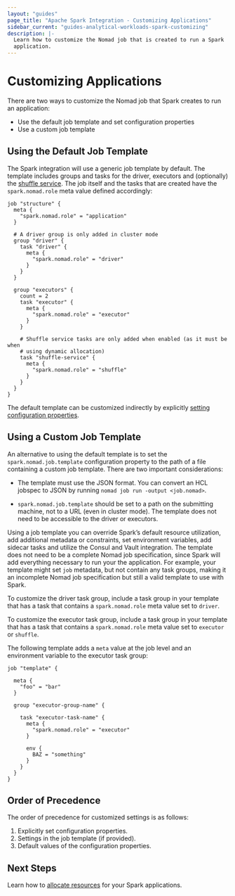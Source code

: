 ```yaml
---
layout: "guides"
page_title: "Apache Spark Integration - Customizing Applications"
sidebar_current: "guides-analytical-workloads-spark-customizing"
description: |-
  Learn how to customize the Nomad job that is created to run a Spark
  application.
---
```


# Customizing Applications

There are two ways to customize the Nomad job that Spark creates to run an
application:

 - Use the default job template and set configuration properties
 - Use a custom job template

## Using the Default Job Template

The Spark integration will use a generic job template by default. The template
includes groups and tasks for the driver, executors and (optionally) the
[shuffle service](/guides/spark/dynamic.html). The job itself and the tasks that
 are created have the `spark.nomad.role` meta value defined accordingly:

```hcl
job "structure" {
  meta {
    "spark.nomad.role" = "application"
  }

  # A driver group is only added in cluster mode
  group "driver" {
    task "driver" {
      meta {
        "spark.nomad.role" = "driver"
      }
    }
  }

  group "executors" {
    count = 2
    task "executor" {
      meta {
        "spark.nomad.role" = "executor"
      }
    }

    # Shuffle service tasks are only added when enabled (as it must be when
    # using dynamic allocation)
    task "shuffle-service" {
      meta {
        "spark.nomad.role" = "shuffle"
      }
    }
  }
}
```

The default template can be customized indirectly by explicitly [setting
configuration properties](/guides/spark/configuration.html).

## Using a Custom Job Template

An alternative to using the default template is to set the
`spark.nomad.job.template` configuration property to the path of a file
containing a custom job template. There are two important considerations:

  * The template must use the JSON format. You can convert an HCL jobspec to
  JSON by running `nomad job run -output <job.nomad>`.

  * `spark.nomad.job.template` should be set to a path on the submitting
  machine, not to a URL (even in cluster mode). The template does not need to
  be accessible to the driver or executors.

Using a job template you can override Spark’s default resource utilization, add
additional metadata or constraints, set environment variables, add sidecar
tasks and utilize the Consul and Vault integration. The template does
not need to be a complete Nomad job specification, since Spark will add
everything necessary to run your the application. For example, your template
might set `job` metadata, but not contain any task groups, making it an
incomplete Nomad job specification but still a valid template to use with Spark.

To customize the driver task group, include a task group in your template that
has a task that contains a `spark.nomad.role` meta value set to `driver`.

To customize the executor task group, include a task group in your template that
has a task that contains a `spark.nomad.role` meta value set to `executor` or
`shuffle`.

The following template adds a `meta` value at the job level and an environment
variable to the executor task group:

```hcl
job "template" {

  meta {
    "foo" = "bar"
  }

  group "executor-group-name" {

    task "executor-task-name" {
      meta {
        "spark.nomad.role" = "executor"
      }

      env {
        BAZ = "something"
      }
    }
  }
}
```

## Order of Precedence

The order of precedence for customized settings is as follows:

1. Explicitly set configuration properties.
2. Settings in the job template (if provided).
3. Default values of the configuration properties.

## Next Steps

Learn how to [allocate resources](/guides/spark/resource.html) for your Spark
applications.
